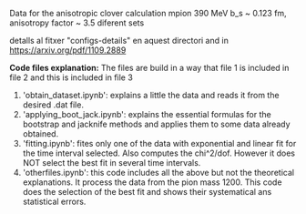 Data for the anisotropic clover calculation
mpion  390 MeV
b_s ~ 0.123 fm, anisotropy factor ~ 3.5
diferent sets

detalls al fitxer "configs-details" en aquest directori and in https://arxiv.org/pdf/1109.2889

**Code files explanation:**
The files are build in a way that file 1 is included in file 2 and this is included in file 3
1. 'obtain_dataset.ipynb': explains a little the data and reads it from the desired .dat file.
2. 'applying_boot_jack.ipynb': explains the essential formulas for the bootstrap and jacknife methods and applies them to some data already obtained.
3. 'fitting.ipynb': fites only one of the data with exponential and linear fit for the time interval selected. Also computes the chi^2/dof. However it does NOT select the best fit in several time intervals.
4. 'otherfiles.ipynb': this code includes all the above but not the theoretical explanations. It process the data from the pion mass 1200. This code does the selection of the best fit and shows their systematical ans statistical errors.
